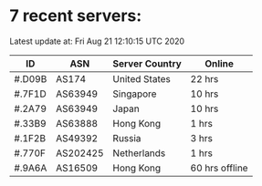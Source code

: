 # 7 recent servers:

Latest update at: Fri Aug 21 12:10:15 UTC 2020

| ID | ASN | Server Country | Online |
| -- | --- | -------------- | ------ |
| #.D09B | AS174 | United States | 22 hrs |
| #.7F1D | AS63949 | Singapore | 10 hrs |
| #.2A79 | AS63949 | Japan | 10 hrs |
| #.33B9 | AS63888 | Hong Kong | 1 hrs |
| #.1F2B | AS49392 | Russia | 3 hrs |
| #.770F | AS202425 | Netherlands | 1 hrs |
| #.9A6A | AS16509 | Hong Kong | 60 hrs offline |

